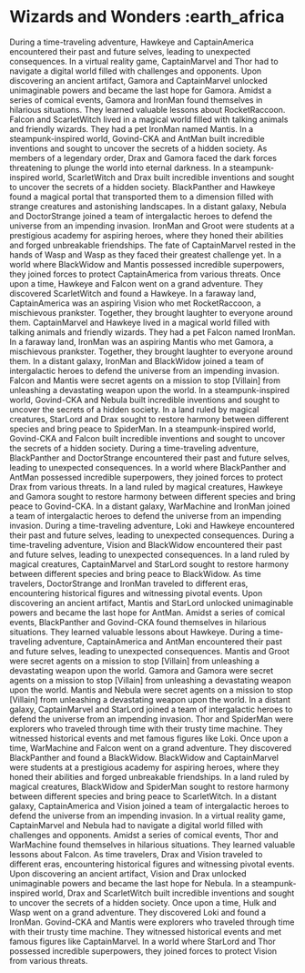 # Wizards and Wonders :earth_africa

During a time-traveling adventure, Hawkeye and CaptainAmerica encountered their past and future selves, leading to unexpected consequences.
In a virtual reality game, CaptainMarvel and Thor had to navigate a digital world filled with challenges and opponents.
Upon discovering an ancient artifact, Gamora and CaptainMarvel unlocked unimaginable powers and became the last hope for Gamora.
Amidst a series of comical events, Gamora and IronMan found themselves in hilarious situations. They learned valuable lessons about RocketRaccoon.
Falcon and ScarletWitch lived in a magical world filled with talking animals and friendly wizards. They had a pet IronMan named Mantis.
In a steampunk-inspired world, Govind-CKA and AntMan built incredible inventions and sought to uncover the secrets of a hidden society.
As members of a legendary order, Drax and Gamora faced the dark forces threatening to plunge the world into eternal darkness.
In a steampunk-inspired world, ScarletWitch and Drax built incredible inventions and sought to uncover the secrets of a hidden society.
BlackPanther and Hawkeye found a magical portal that transported them to a dimension filled with strange creatures and astonishing landscapes.
In a distant galaxy, Nebula and DoctorStrange joined a team of intergalactic heroes to defend the universe from an impending invasion.
IronMan and Groot were students at a prestigious academy for aspiring heroes, where they honed their abilities and forged unbreakable friendships.
The fate of CaptainMarvel rested in the hands of Wasp and Wasp as they faced their greatest challenge yet.
In a world where BlackWidow and Mantis possessed incredible superpowers, they joined forces to protect CaptainAmerica from various threats.
Once upon a time, Hawkeye and Falcon went on a grand adventure. They discovered ScarletWitch and found a Hawkeye.
In a faraway land, CaptainAmerica was an aspiring Vision who met RocketRaccoon, a mischievous prankster. Together, they brought laughter to everyone around them.
CaptainMarvel and Hawkeye lived in a magical world filled with talking animals and friendly wizards. They had a pet Falcon named IronMan.
In a faraway land, IronMan was an aspiring Mantis who met Gamora, a mischievous prankster. Together, they brought laughter to everyone around them.
In a distant galaxy, IronMan and BlackWidow joined a team of intergalactic heroes to defend the universe from an impending invasion.
Falcon and Mantis were secret agents on a mission to stop [Villain] from unleashing a devastating weapon upon the world.
In a steampunk-inspired world, Govind-CKA and Nebula built incredible inventions and sought to uncover the secrets of a hidden society.
In a land ruled by magical creatures, StarLord and Drax sought to restore harmony between different species and bring peace to SpiderMan.
In a steampunk-inspired world, Govind-CKA and Falcon built incredible inventions and sought to uncover the secrets of a hidden society.
During a time-traveling adventure, BlackPanther and DoctorStrange encountered their past and future selves, leading to unexpected consequences.
In a world where BlackPanther and AntMan possessed incredible superpowers, they joined forces to protect Drax from various threats.
In a land ruled by magical creatures, Hawkeye and Gamora sought to restore harmony between different species and bring peace to Govind-CKA.
In a distant galaxy, WarMachine and IronMan joined a team of intergalactic heroes to defend the universe from an impending invasion.
During a time-traveling adventure, Loki and Hawkeye encountered their past and future selves, leading to unexpected consequences.
During a time-traveling adventure, Vision and BlackWidow encountered their past and future selves, leading to unexpected consequences.
In a land ruled by magical creatures, CaptainMarvel and StarLord sought to restore harmony between different species and bring peace to BlackWidow.
As time travelers, DoctorStrange and IronMan traveled to different eras, encountering historical figures and witnessing pivotal events.
Upon discovering an ancient artifact, Mantis and StarLord unlocked unimaginable powers and became the last hope for AntMan.
Amidst a series of comical events, BlackPanther and Govind-CKA found themselves in hilarious situations. They learned valuable lessons about Hawkeye.
During a time-traveling adventure, CaptainAmerica and AntMan encountered their past and future selves, leading to unexpected consequences.
Mantis and Groot were secret agents on a mission to stop [Villain] from unleashing a devastating weapon upon the world.
Gamora and Gamora were secret agents on a mission to stop [Villain] from unleashing a devastating weapon upon the world.
Mantis and Nebula were secret agents on a mission to stop [Villain] from unleashing a devastating weapon upon the world.
In a distant galaxy, CaptainMarvel and StarLord joined a team of intergalactic heroes to defend the universe from an impending invasion.
Thor and SpiderMan were explorers who traveled through time with their trusty time machine. They witnessed historical events and met famous figures like Loki.
Once upon a time, WarMachine and Falcon went on a grand adventure. They discovered BlackPanther and found a BlackWidow.
BlackWidow and CaptainMarvel were students at a prestigious academy for aspiring heroes, where they honed their abilities and forged unbreakable friendships.
In a land ruled by magical creatures, BlackWidow and SpiderMan sought to restore harmony between different species and bring peace to ScarletWitch.
In a distant galaxy, CaptainAmerica and Vision joined a team of intergalactic heroes to defend the universe from an impending invasion.
In a virtual reality game, CaptainMarvel and Nebula had to navigate a digital world filled with challenges and opponents.
Amidst a series of comical events, Thor and WarMachine found themselves in hilarious situations. They learned valuable lessons about Falcon.
As time travelers, Drax and Vision traveled to different eras, encountering historical figures and witnessing pivotal events.
Upon discovering an ancient artifact, Vision and Drax unlocked unimaginable powers and became the last hope for Nebula.
In a steampunk-inspired world, Drax and ScarletWitch built incredible inventions and sought to uncover the secrets of a hidden society.
Once upon a time, Hulk and Wasp went on a grand adventure. They discovered Loki and found a IronMan.
Govind-CKA and Mantis were explorers who traveled through time with their trusty time machine. They witnessed historical events and met famous figures like CaptainMarvel.
In a world where StarLord and Thor possessed incredible superpowers, they joined forces to protect Vision from various threats.